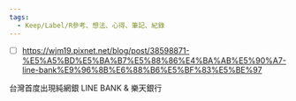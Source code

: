 ```yaml
---
tags:
  - Keep/Label/R參考、想法、心得、筆記、紀錄
---
```



- [ ] https://wjm19.pixnet.net/blog/post/38598871-%E5%A5%BD%E5%BA%B7%E5%88%86%E4%BA%AB%E5%90%A7-line-bank%E9%96%8B%E6%88%B6%E5%BF%83%E5%BE%97

台灣首度出現純網銀 LINE BANK & 樂天銀行

